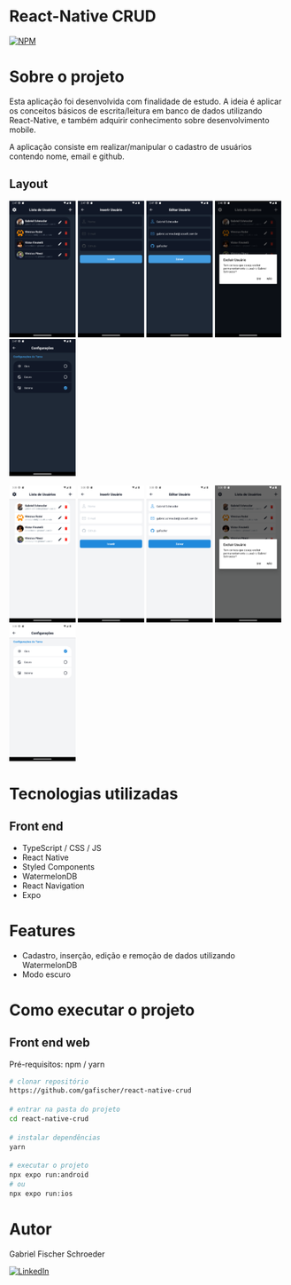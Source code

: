 # React-Native CRUD
[![NPM](https://img.shields.io/npm/l/react-native)](https://github.com/gafischer/react-native-crud/blob/main/LICENSE) 

# Sobre o projeto

Esta aplicação foi desenvolvida com finalidade de estudo. A ideia é aplicar os conceitos básicos de escrita/leitura em banco de dados utilizando React-Native, e também adquirir conhecimento sobre desenvolvimento mobile.

A aplicação consiste em realizar/manipular o cadastro de usuários contendo nome, email e github.

## Layout
<img src="https://github.com/gafischer/assets/blob/main/react-native-crud/mobile-layout/dark-mode/user-list.png" alt="Tela Inicial Tema Escuro" width="120"/> <img src="https://github.com/gafischer/assets/blob/main/react-native-crud/mobile-layout/dark-mode/add-user.png" alt="Inserir Usuário Tema Escuro" width="120"/> <img src="https://github.com/gafischer/assets/blob/main/react-native-crud/mobile-layout/dark-mode/edit-user.png" alt="Editar Usuário Tema Escuro" width="120"/> <img src="https://github.com/gafischer/assets/blob/main/react-native-crud/mobile-layout/dark-mode/delete-user.png" alt="Excluir Usuário Tema Escuro" width="120"/> 
<img src="https://github.com/gafischer/assets/blob/main/react-native-crud/mobile-layout/dark-mode/settings.png" alt="Configurações Tema Escuro" width="120"/> 

<img src="https://github.com/gafischer/assets/blob/main/react-native-crud/mobile-layout/light-mode/user-list.png" alt="Tela Inicial Tema Claro" width="120"/> <img src="https://github.com/gafischer/assets/blob/main/react-native-crud/mobile-layout/light-mode/add-user.png" alt="Inserir Usuário Tema Claro" width="120"/> <img src="https://github.com/gafischer/assets/blob/main/react-native-crud/mobile-layout/light-mode/edit-user.png" alt="Editar Usuário Tema Claro" width="120"/> <img src="https://github.com/gafischer/assets/blob/main/react-native-crud/mobile-layout/light-mode/delete-user.png" alt="Excluir Usuário Tema Claro" width="120"/> 
<img src="https://github.com/gafischer/assets/blob/main/react-native-crud/mobile-layout/light-mode/settings.png" alt="Configurações Tema Claro" width="120"/> 

# Tecnologias utilizadas
## Front end
- TypeScript / CSS / JS
- React Native
- Styled Components
- WatermelonDB
- React Navigation
- Expo

# Features
- Cadastro, inserção, edição e remoção de dados utilizando WatermelonDB
- Modo escuro

# Como executar o projeto
## Front end web
Pré-requisitos: npm / yarn

```bash
# clonar repositório
https://github.com/gafischer/react-native-crud

# entrar na pasta do projeto
cd react-native-crud

# instalar dependências
yarn

# executar o projeto
npx expo run:android
# ou
npx expo run:ios
```

# Autor

Gabriel Fischer Schroeder

[![LinkedIn](https://img.shields.io/badge/LinkedIn-0077B5?style=for-the-badge&logo=linkedin&logoColor=white)](https://www.linkedin.com/in/ga-fischer/) 

